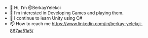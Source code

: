 - 👋 Hi, I’m @BerkayYelekci
- 👀 I’m interested in Developing Games and playing them.
- 🌱 I continue to learn Unity using C#
- 📫 How to reach me https://www.linkedin.com/in/berkay-yelekçi-867aa51a5/

<!---
BerkayYelekci/BerkayYelekci is a ✨ special ✨ repository because its `README.md` (this file) appears on your GitHub profile.
You can click the Preview link to take a look at your changes.
--->
